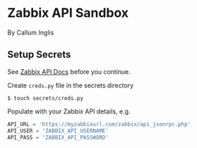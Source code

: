 # Zabbix API Sandbox
By Callum Inglis

## Setup Secrets
See [Zabbix API Docs](https://www.zabbix.com/documentation/current/en/manual/api#authentication) before you continue.  

Create `creds.py` file in the secrets directory
```shell
$ touch secrets/creds.py
```

Populate with your Zabbix API details, e.g.
```python
API_URL = 'https://myzabbixurl.com/zabbix/api_jsonrpc.php'
API_USER = 'ZABBIX_API_USERNAME'
API_PASS = 'ZABBIX_API_PASSWORD'
```
